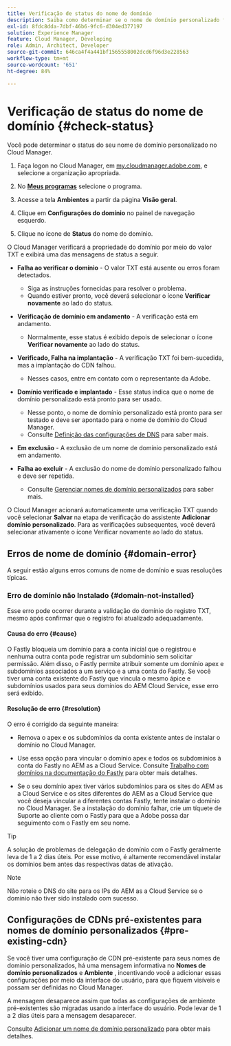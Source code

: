 ```yaml
---
title: Verificação de status do nome de domínio
description: Saiba como determinar se o nome de domínio personalizado foi verificado com sucesso pelo Cloud Manager.
exl-id: 8fdc8dda-7dbf-46b6-9fc6-d304ed377197
solution: Experience Manager
feature: Cloud Manager, Developing
role: Admin, Architect, Developer
source-git-commit: 646ca4f4a441bf1565558002dcd6f96d3e228563
workflow-type: tm+mt
source-wordcount: '651'
ht-degree: 84%

---
```



# Verificação de status do nome de domínio {#check-status}

Você pode determinar o status do seu nome de domínio personalizado no Cloud Manager.

1. Faça logon no Cloud Manager, em [my.cloudmanager.adobe.com](https://my.cloudmanager.adobe.com/), e selecione a organização apropriada.

1. No **[Meus programas](/help/implementing/cloud-manager/navigation.md#my-programs)** selecione o programa.

1. Acesse a tela **Ambientes** a partir da página **Visão geral**.

1. Clique em **Configurações do domínio** no painel de navegação esquerdo.

1. Clique no ícone de **Status** do nome do domínio.

O Cloud Manager verificará a propriedade do domínio por meio do valor TXT e exibirá uma das mensagens de status a seguir.

* **Falha ao verificar o domínio** - O valor TXT está ausente ou erros foram detectados.

   * Siga as instruções fornecidas para resolver o problema.
   * Quando estiver pronto, você deverá selecionar o ícone **Verificar novamente** ao lado do status.

* **Verificação de domínio em andamento** - A verificação está em andamento.

   * Normalmente, esse status é exibido depois de selecionar o ícone **Verificar novamente** ao lado do status.

* **Verificado, Falha na implantação** - A verificação TXT foi bem-sucedida, mas a implantação do CDN falhou.

   * Nesses casos, entre em contato com o representante da Adobe.

* **Domínio verificado e implantado** - Esse status indica que o nome de domínio personalizado está pronto para ser usado.

   * Nesse ponto, o nome de domínio personalizado está pronto para ser testado e deve ser apontado para o nome de domínio do Cloud Manager.
   * Consulte [Definição das configurações de DNS](/help/implementing/cloud-manager/custom-domain-names/configure-dns-settings.md) para saber mais.

* **Em exclusão** - A exclusão de um nome de domínio personalizado está em andamento.

* **Falha ao excluir** - A exclusão do nome de domínio personalizado falhou e deve ser repetida.

   * Consulte [Gerenciar nomes de domínio personalizados](/help/implementing/cloud-manager/custom-domain-names/managing-custom-domain-names.md) para saber mais.

O Cloud Manager acionará automaticamente uma verificação TXT quando você selecionar **Salvar** na etapa de verificação do assistente **Adicionar domínio personalizado**. Para as verificações subsequentes, você deverá selecionar ativamente o ícone Verificar novamente ao lado do status.

## Erros de nome de domínio {#domain-error}

A seguir estão alguns erros comuns de nome de domínio e suas resoluções típicas.

### Erro de domínio não Instalado {#domain-not-installed}

Esse erro pode ocorrer durante a validação do domínio do registro TXT, mesmo após confirmar que o registro foi atualizado adequadamente.

#### Causa do erro {#cause}

O Fastly bloqueia um domínio para a conta inicial que o registrou e nenhuma outra conta pode registrar um subdomínio sem solicitar permissão. Além disso, o Fastly permite atribuir somente um domínio apex e subdomínios associados a um serviço e a uma conta do Fastly. Se você tiver uma conta existente do Fastly que vincula o mesmo ápice e subdomínios usados para seus domínios do AEM Cloud Service, esse erro será exibido.

#### Resolução de erro {#resolution}

O erro é corrigido da seguinte maneira:

* Remova o apex e os subdomínios da conta existente antes de instalar o domínio no Cloud Manager.

* Use essa opção para vincular o domínio apex e todos os subdomínios à conta do Fastly no AEM as a Cloud Service. Consulte [Trabalho com domínios na documentação do Fastly](https://docs.fastly.com/en/guides/working-with-domains) para obter mais detalhes.

* Se o seu domínio apex tiver vários subdomínios para os sites do AEM as a Cloud Service e os sites diferentes do AEM as a Cloud Service que você deseja vincular a diferentes contas Fastly, tente instalar o domínio no Cloud Manager. Se a instalação do domínio falhar, crie um tíquete de Suporte ao cliente com o Fastly para que a Adobe possa dar seguimento com o Fastly em seu nome.

>[!TIP]
>
>A solução de problemas de delegação de domínio com o Fastly geralmente leva de 1 a 2 dias úteis. Por esse motivo, é altamente recomendável instalar os domínios bem antes das respectivas datas de ativação.

>[!NOTE]
>
>Não roteie o DNS do site para os IPs do AEM as a Cloud Service se o domínio não tiver sido instalado com sucesso.

## Configurações de CDNs pré-existentes para nomes de domínio personalizados {#pre-existing-cdn}

Se você tiver uma configuração de CDN pré-existente para seus nomes de domínio personalizados, há uma mensagem informativa no **Nomes de domínio personalizados** e **Ambiente** , incentivando você a adicionar essas configurações por meio da interface do usuário, para que fiquem visíveis e possam ser definidas no Cloud Manager.

A mensagem desaparece assim que todas as configurações de ambiente pré-existentes são migradas usando a interface do usuário. Pode levar de 1 a 2 dias úteis para a mensagem desaparecer.

Consulte [Adicionar um nome de domínio personalizado](/help/implementing/cloud-manager/custom-domain-names/add-custom-domain-name.md) para obter mais detalhes.
